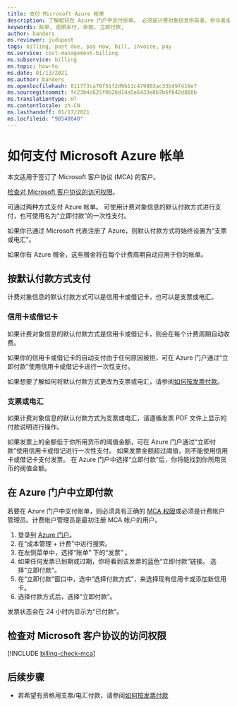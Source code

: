 ```yaml
---
title: 支付 Microsoft Azure 帐单
description: 了解如何在 Azure 门户中支付账单。 必须是计费对象信息所有者、参与者或发票管理者才能在门户中进行支付。
keywords: 账单, 逾期未付, 余额, 立即付款,
author: banders
ms.reviewer: judupont
tags: billing, past due, pay now, bill, invoice, pay
ms.service: cost-management-billing
ms.subservice: billing
ms.topic: how-to
ms.date: 01/13/2021
ms.author: banders
ms.openlocfilehash: 8117f3ca70f51f2d9b11c479803ac33b49f416e7
ms.sourcegitcommit: fc23b4c625f0b26d14a5a6433e8b7b6fb42d868b
ms.translationtype: HT
ms.contentlocale: zh-CN
ms.lasthandoff: 01/17/2021
ms.locfileid: "98540040"
---
```

# <a name="how-to-pay-your-bill-for-microsoft-azure"></a>如何支付 Microsoft Azure 帐单

本文适用于签订了 Microsoft 客户协议 (MCA) 的客户。

[检查对 Microsoft 客户协议的访问权限](#check-access-to-a-microsoft-customer-agreement)。

可通过两种方式支付 Azure 帐单。 可使用计费对象信息的默认付款方式进行支付，也可使用名为“立即付款”的一次性支付。

如果你已通过 Microsoft 代表注册了 Azure，则默认付款方式将始终设置为“支票或电汇”。

如果你有 Azure 赠金，这些赠金将在每个计费周期自动应用于你的帐单。

## <a name="pay-by-default-payment-method"></a>按默认付款方式支付

计费对象信息的默认付款方式可以是信用卡或借记卡，也可以是支票或电汇。

### <a name="credit-or-debit-card"></a>信用卡或借记卡

如果计费对象信息的默认付款方式是信用卡或借记卡，则会在每个计费周期自动收费。

如果你的信用卡或借记卡的自动支付由于任何原因被拒，可在 Azure 门户通过“立即付款”使用信用卡或借记卡进行一次性支付。

如果想要了解如何将默认付款方式更改为支票或电汇，请参阅[如何按发票付款](../manage/pay-by-invoice.md)。

### <a name="check-or-wire-transfer"></a>支票或电汇

如果计费对象信息的默认付款方式为支票或电汇，请遵循发票 PDF 文件上显示的付款说明进行操作。

如果发票上的金额低于你所用货币的阈值金额，可在 Azure 门户通过“立即付款”使用信用卡或借记进行一次性支付。 如果发票金额超过阈值，则不能使用信用卡或借记卡支付发票。 在 Azure 门户中选择“立即付款”后，你将能找到你所用货币的阈值金额。

## <a name="pay-now-in-the-azure-portal"></a>在 Azure 门户中立即付款

若要在 Azure 门户中支付账单，则必须具有正确的 [MCA 权限](../manage/understand-mca-roles.md)或必须是计费帐户管理员。计费帐户管理员是最初注册 MCA 帐户的用户。

1. 登录到 [Azure 门户](https://portal.azure.com)。
1. 在“成本管理 + 计费”中进行搜索。
1. 在左侧菜单中，选择“账单”  下的“发票”  。
1. 如果任何发票已到期或过期，你将看到该发票的蓝色“立即付款”链接。 选择“立即付款”。
1. 在“立即付款”窗口中，选中“选择付款方式”，来选择现有信用卡或添加新信用卡。
1. 选择付款方式后，选择“立即付款”。

发票状态会在 24 小时内显示为“已付款”。

## <a name="check-access-to-a-microsoft-customer-agreement"></a>检查对 Microsoft 客户协议的访问权限
[!INCLUDE [billing-check-mca](../../../includes/billing-check-mca.md)]

## <a name="next-steps"></a>后续步骤

- 若希望有资格用支票/电汇付款，请参阅[如何按发票付款](../manage/pay-by-invoice.md)